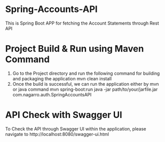 # Spring-Accounts-API
This is Spring Boot APP for fetching the Account Statements through Rest API

# Project Build & Run using Maven Command
1. Go to the Project directory and run the following command for building and packaging the application
mvn clean install
2. Once the build is successful, we can run the application either by mvn or java command
mvn spring-boot:run
java -jar path/to/your/jarfile.jar com.nagarro.auth.SpringAccountsAPI

# API Check with Swagger UI
To Check the API through Swagger UI within the application, please navigate to http://localhost:8080/swagger-ui.html


